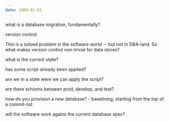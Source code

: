 ```yaml
---
date: 1900-01-01
---
```



what is a database migration, fundamentally?

version control.

This is a solved problem in the software world -- but not in DBA-land. So what makes
version control non-trivial for data stores?

what is the current state?

has some script already been applied?

are we in a state were we can apply the script?

are there schizms between prod, develop, and test?

how do you provision a new database? - baselining, starting from the top of a
commit-list

will the software work agains the current database spec?



